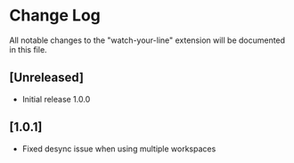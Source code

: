 # Change Log

All notable changes to the "watch-your-line" extension will be documented in this file.

## [Unreleased]

- Initial release 1.0.0

## [1.0.1]

- Fixed desync issue when using multiple workspaces
